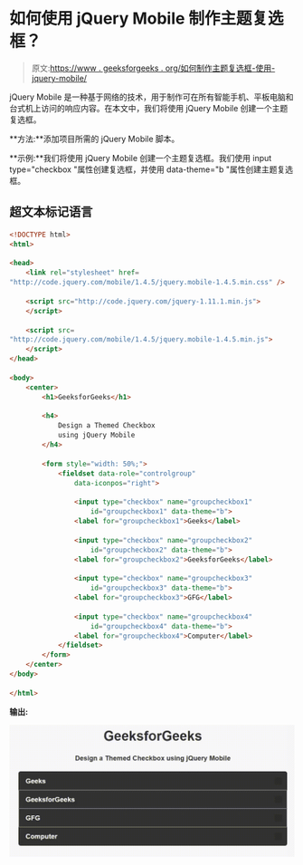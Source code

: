 # 如何使用 jQuery Mobile 制作主题复选框？

> 原文:[https://www . geeksforgeeks . org/如何制作主题复选框-使用-jquery-mobile/](https://www.geeksforgeeks.org/how-to-make-a-themed-checkbox-using-jquery-mobile/)

jQuery Mobile 是一种基于网络的技术，用于制作可在所有智能手机、平板电脑和台式机上访问的响应内容。在本文中，我们将使用 jQuery Mobile 创建一个主题复选框。

**方法:**添加项目所需的 jQuery Mobile 脚本。

> <link rel="”stylesheet”" href="”http://code.jquery.com/mobile/1.4.5/jquery.mobile-1.4.5.min.css”">

**示例:**我们将使用 jQuery Mobile 创建一个主题复选框。我们使用 input type="checkbox "属性创建复选框，并使用 data-theme="b "属性创建主题复选框。

## 超文本标记语言

```html
<!DOCTYPE html>
<html>

<head>
    <link rel="stylesheet" href=
"http://code.jquery.com/mobile/1.4.5/jquery.mobile-1.4.5.min.css" />

    <script src="http://code.jquery.com/jquery-1.11.1.min.js">
    </script>

    <script src=
"http://code.jquery.com/mobile/1.4.5/jquery.mobile-1.4.5.min.js">
    </script>
</head>

<body>
    <center>
        <h1>GeeksforGeeks</h1>

        <h4>
            Design a Themed Checkbox
            using jQuery Mobile
        </h4>

        <form style="width: 50%;">
            <fieldset data-role="controlgroup" 
                data-iconpos="right">

                <input type="checkbox" name="groupcheckbox1" 
                    id="groupcheckbox1" data-theme="b">
                <label for="groupcheckbox1">Geeks</label>

                <input type="checkbox" name="groupcheckbox2" 
                    id="groupcheckbox2" data-theme="b">
                <label for="groupcheckbox2">GeeksforGeeks</label>

                <input type="checkbox" name="groupcheckbox3" 
                    id="groupcheckbox3" data-theme="b">
                <label for="groupcheckbox3">GFG</label>

                <input type="checkbox" name="groupcheckbox4" 
                    id="groupcheckbox4" data-theme="b">
                <label for="groupcheckbox4">Computer</label>
            </fieldset>
        </form>
    </center>
</body>

</html>
```

**输出:**

![](img/ec2a2271349755352643cd0423b388cb.png)